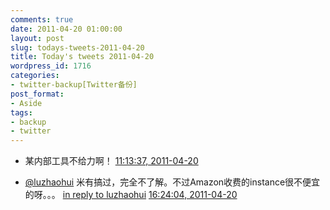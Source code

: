 ```yaml
---
comments: true
date: 2011-04-20 01:00:00
layout: post
slug: todays-tweets-2011-04-20
title: Today's tweets 2011-04-20
wordpress_id: 1716
categories:
- twitter-backup[Twitter备份]
post_format:
- Aside
tags:
- backup
- twitter
---
```





  * 某内部工具不给力啊！ [11:13:37, 2011-04-20](http://twitter.com/gfrog/statuses/60541602183131136)





  * [@luzhaohui](http://twitter.com/luzhaohui) 米有搞过，完全不了解。不过Amazon收费的instance很不便宜的呀。。。 [in reply to luzhaohui](http://twitter.com/luzhaohui/statuses/60310436209373184) [16:24:04, 2011-04-20](http://twitter.com/gfrog/statuses/60619729987047424)




